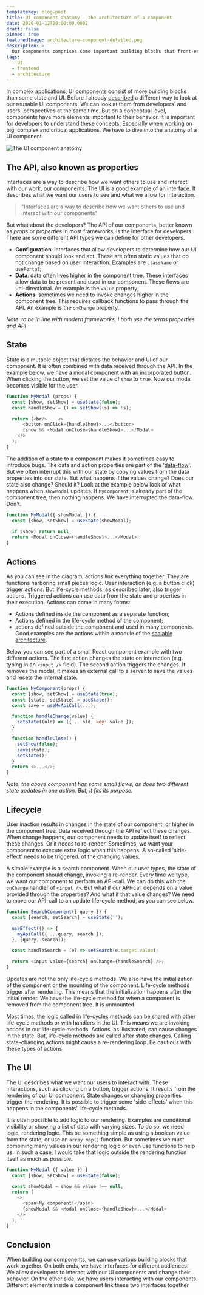 ```yaml
---
templateKey: blog-post
title: UI component anatomy - the architecture of a component
date: 2020-01-12T00:00:00.000Z
draft: false
pinned: true
featuredImage: architecture-component-detailed.png
description: >-
  Our components comprises some important building blocks that front-end developers need to understand. On a conceptual level, a component not only consists out of state and UI. Other elements influence our components.
tags:
  - UI
  - frontend
  - architecture
---
```


In complex applications, UI components consist of more building blocks than some state and UI. Before I already [described](/blog/interfacing-your-ui-components/) a different way to look at our reusable UI components. We can look at them from developers' and users' perspectives at the same time. But on a conceptual level, components have more elements important to their behavior. It is important for developers to understand these concepts. Especially when working on big, complex and critical applications. We have to dive into the anatomy of a UI component.

![The UI component anatomy](/img/architecture-component-detailed.png 'The UI component anatomy')

## The API, also known as properties

Interfaces are a way to describe how we want others to use and interact with our work, our components. The UI is a good example of an interface. It describes what we want our users to see and what we allow for interaction.

> "Interfaces are a way to describe how we want others to use and interact with our components"

But what about the developers? The API of our components, better known as _props_ or _properties_ in most frameworks, is the interface for developers. There are some different API types we can define for other developers.

- **Configuration**: interfaces that allow developers to determine how our UI component should look and act. These are often static values that do not change based on user interaction. Examples are `className` or `usePortal`;
- **Data**: data often lives higher in the component tree. These interfaces allow data to be present and used in our component. These flows are uni-directional. An example is the `value` property;
- **Actions**: sometimes we need to invoke changes higher in the component tree. This requires callback functions to pass through the API. An example is the `onChange` property.

_Note: to be in line with modern frameworks, I both use the terms properties and API_

## State

State is a mutable object that dictates the behavior and UI of our component. It is often combined with data received through the API. In the example below, we have a modal component with an incorporated button. When clicking the button, we set the value of `show` to `true`. Now our modal becomes visible for the user.

```js
function MyModal (props) {
  const [show, setShow] = useState(false);
  const handleShow = () => setShow((s) => !s);

  return (<br/>    <>
      <button onClick={handleShow}>...</button>
      {show && <Modal onClose={handleShow}>...</Modal>
    </>
  );
}
```

The addition of a state to a component makes it sometimes easy to introduce bugs. The data and action properties are part of the '[data-flow](https://overreacted.io/writing-resilient-components/)'. But we often interrupt this with our state by copying values from the data properties into our state. But what happens if the values change? Does our state also change? Should it? Look at the example below look of what happens when `showModal` updates. If `MyComponent` is already part of the component tree, then nothing happens. We have interrupted the data-flow. Don't.

```js
function MyModal({ showModal }) {
  const [show, setShow] = useState(showModal);

  if (show) return null;
  return <Modal onClose={handleShow}>...</Modal>;
}
```

## Actions

As you can see in the diagram, actions link everything together. They are functions harboring small pieces logic. User interaction (e.g. a button click) trigger actions. But life-cycle methods, as described later, also trigger actions. Triggered actions can use data from the state and properties in their execution. Actions can come in many forms:

- Actions defined inside the component as a separate function;
- Actions defined in the life-cycle method of the component;
- actions defined outside the component and used in many components. Good examples are the actions within a module of the [scalable architecture](/blog/scalable-front-end-architecture).

Below you can see part of a small React component example with two different actions. The first action changes the state on interaction (e.g. typing in an `<input />` field). The second action triggers the changes. It removes the modal, it makes an external call to a server to save the values and resets the internal state.

```js
function MyComponent(props) {
  const [show, setShow] = useState(true);
  const [state, setState] = useState();
  const save = useMyApiCall(...);

  function handleChange(value) {
    setState((old) => ({ ...old, key: value });
  }

  function handleClose() {
    setShow(false);
    save(state);
    setState();
  }
  return <>...</>;
}
```

_Note: the above component has some small flaws, as does two different state updates in one action. But, it fits its purpose._

## Lifecycle

User inaction results in changes in the state of our component, or higher in the component tree. Data received through the API reflect these changes. When change happens, our component needs to update itself to reflect these changes. Or it needs to re-render. Sometimes, we want your component to execute extra logic when this happens. A so-called 'side-effect' needs to be triggered. of the changing values.

A simple example is a search component. When our user types, the state of the component should change, invoking a re-render. Every time we type, we want our component to perform an API-call. We can do this with the `onChange` handler of `<input />`. But what if our API-call depends on a value provided through the properties? And what if that value changes? We need to move our API-call to an update life-cycle method, as you can see below.

```js
function SearchComponent({ query }) {
  const [search, setSearch] = useState('');

  useEffect(() => {
    myApiCall({ ...query, search });
  }, [query, search]);

  const handleSearch = (e) => setSearch(e.target.value);

  return <input value={search} onChange={handleSearch} />;
}
```

Updates are not the only life-cycle methods. We also have the initialization of the component or the mounting of the component. Life-cycle methods trigger after rendering. This means that the initialization happens after the initial render. We have the life-cycle method for when a component is removed from the component tree. It is unmounted.

Most times, the logic called in life-cycles methods can be shared with other life-cycle methods or with handlers in the UI. This means we are invoking actions in our life-cycle methods. Actions, as illustrated, can cause changes in the state. But, life-cycle methods are called after state changes. Calling state-changing actions might cause a re-rendering loop. Be cautious with these types of actions.

## The UI

The UI describes what we want our users to interact with. These interactions, such as clicking on a button, trigger actions. It results from the rendering of our UI component. State changes or changing properties trigger the rendering. It is possible to trigger some 'side-effects' when this happens in the components' life-cycle methods.

It is often possible to add logic to our rendering. Examples are conditional visibility or showing a list of data with varying sizes. To do so, we need logic, rendering logic. This be something simple as using a boolean value from the state, or use an `array.map()` function. But sometimes we must combining many values in our rendering logic or even use functions to help us. In such a case, I would take that logic outside the rendering function itself as much as possible.

```js
function MyModal ({ value }) {
  const [show, setShow] = useState(false);

  const showModal = show && value !== null;
  return (
    <>
      <span>My component!</span>
      {showModal && <Modal onClose={handleShow}>...</Modal>
    </>
  );
}
```

## Conclusion

When building our components, we can use various building blocks that work together. On both ends, we have interfaces for different audiences. We allow developers to interact with our UI components and change their behavior. On the other side, we have users interacting with our components. Different elements inside a component link these two interfaces together.
